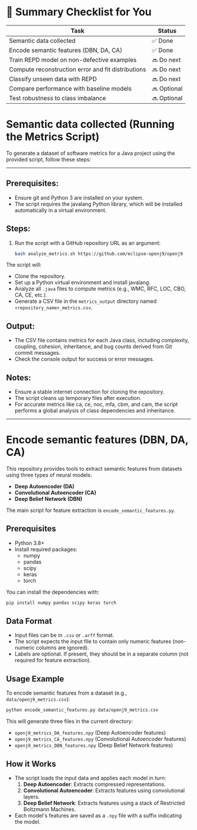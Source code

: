 # 📌 Summary Checklist for You

| Task                                               | Status      |
| -------------------------------------------------- | ----------- |
| Semantic data collected                            | ✅ Done      |
| Encode semantic features (DBN, DA, CA)             | ✅ Done  |
| Train REPD model on non-defective examples         | 🔜 Do next  |
| Compute reconstruction error and fit distributions | 🔜 Do next  |
| Classify unseen data with REPD                     | 🔜 Do next  |
| Compare performance with baseline models           | 🔜 Optional |
| Test robustness to class imbalance                 | 🔜 Optional |

# Semantic data collected (Running the Metrics Script)

To generate a dataset of software metrics for a Java project using the provided script, follow these steps:

---

## Prerequisites:

- Ensure git and Python 3 are installed on your system.
- The script requires the javalang Python library, which will be installed automatically in a virtual environment.

## Steps:

1. Run the script with a GitHub repository URL as an argument:
   ```bash
   bash analyze_metrics.sh https://github.com/eclipse-openj9/openj9
   ```

The script will:
- Clone the repository.
- Set up a Python virtual environment and install javalang.
- Analyze all `.java` files to compute metrics (e.g., WMC, RFC, LOC, CBO, CA, CE, etc.).
- Generate a CSV file in the `metrics_output` directory named `<repository_name>_metrics.csv`.

## Output:

- The CSV file contains metrics for each Java class, including complexity, coupling, cohesion, inheritance, and bug counts derived from Git commit messages.
- Check the console output for success or error messages.

## Notes:

- Ensure a stable internet connection for cloning the repository.
- The script cleans up temporary files after execution.
- For accurate metrics like ca, ce, noc, mfa, cbm, and cam, the script performs a global analysis of class dependencies and inheritance.

---

# Encode semantic features (DBN, DA, CA)

This repository provides tools to extract semantic features from datasets using three types of neural models:
- **Deep Autoencoder (DA)**
- **Convolutional Autoencoder (CA)**
- **Deep Belief Network (DBN)**

The main script for feature extraction is `encode_semantic_features.py`.

## Prerequisites

- Python 3.8+
- Install required packages:
  - numpy
  - pandas
  - scipy
  - keras
  - torch

You can install the dependencies with:
```bash
pip install numpy pandas scipy keras torch
```

## Data Format

- Input files can be in `.csv` or `.arff` format.
- The script expects the input file to contain only numeric features (non-numeric columns are ignored).
- Labels are optional. If present, they should be in a separate column (not required for feature extraction).

## Usage Example

To encode semantic features from a dataset (e.g., `data/openj9_metrics.csv`):

```bash
python encode_semantic_features.py data/openj9_metrics.csv
```

This will generate three files in the current directory:
- `openj9_metrics_DA_features.npy`  (Deep Autoencoder features)
- `openj9_metrics_CA_features.npy`  (Convolutional Autoencoder features)
- `openj9_metrics_DBN_features.npy` (Deep Belief Network features)

## How it Works

- The script loads the input data and applies each model in turn:
  1. **Deep Autoencoder**: Extracts compressed representations.
  2. **Convolutional Autoencoder**: Extracts features using convolutional layers.
  3. **Deep Belief Network**: Extracts features using a stack of Restricted Boltzmann Machines.
- Each model's features are saved as a `.npy` file with a suffix indicating the model.

